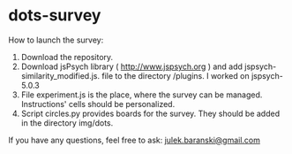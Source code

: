 # dots-survey

How to launch the survey:

1. Download the repository.
2. Download jsPsych library ( http://www.jspsych.org ) and add jspsych-similarity_modified.js. file to the directory /plugins. I worked on jspsych-5.0.3
3. File experiment.js is the place, where the survey can be managed. Instructions' cells should be personalized.
4. Script circles.py provides boards for the survey. They should be added in the directory img/dots.

If you have any questions, feel free to ask: julek.baranski@gmail.com